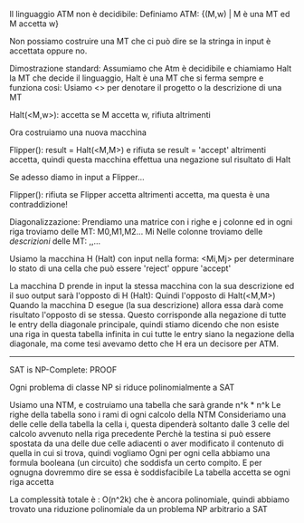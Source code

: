 Il linguaggio ATM non è decidibile:
Definiamo ATM: {(M,w) | M è una MT ed M accetta w}

Non possiamo costruire una MT che ci può dire se la stringa in input è accettata oppure no. 

Dimostrazione standard: Assumiamo che Atm è decidibile e chiamiamo Halt la MT che decide il linguaggio, Halt è una MT che si ferma sempre e funziona cosi:
Usiamo <> per denotare il progetto o la descrizione di una MT

Halt(<M,w>): accetta se M accetta w, rifiuta altrimenti

Ora costruiamo una nuova macchina 

Flipper(<M>): result = Halt(<M,M>) e rifiuta se result = 'accept' altrimenti accetta, quindi questa macchina effettua una negazione sul risultato di Halt

Se adesso diamo in input <Flipper> a Flipper...

Flipper(<Flipper>): rifiuta se Flipper accetta <Flipper> altrimenti accetta, ma questa è una contraddizione!

Diagonalizzazione: Prendiamo una matrice con i righe e j colonne ed in ogni riga troviamo delle MT: M0,M1,M2... Mi
Nelle colonne troviamo delle *descrizioni* delle MT: <M0>,<M1>,<M2>...<Mj>

Usiamo la macchina H (Halt)
con input nella forma: <Mi,Mj> per determinare lo stato di una cella che può essere 'reject' oppure 'accept'

La macchina D prende in input la stessa macchina con la sua descrizione ed il suo output sarà l'opposto di H (Halt): Quindi l'opposto di Halt(<M,M>)
Quando la macchina D esegue <D> (la sua descrizione) allora essa darà come risultato l'opposto di se stessa.
Questo corrisponde alla negazione di tutte le entry della diagonale principale, quindi stiamo dicendo che non esiste una riga in questa tabella infinita in cui tutte le entry
siano la negazione della diagonale, ma come tesi avevamo detto che H era un decisore per ATM.

-----
  
SAT is NP-Complete: PROOF

Ogni problema di classe NP si riduce polinomialmente a SAT

Usiamo una NTM, e costruiamo una tabella che sarà grande n^k * n^k
Le righe della tabella sono i rami di ogni calcolo della NTM
Consideriamo una delle celle della tabella la cella i, questa dipenderà soltanto dalle 3 celle del calcolo avvenuto nella riga precedente
Perchè la testina si può essere spostata da una delle due celle adiacenti o aver modificato il contenuto di quella in cui si trova, quindi vogliamo
Ogni per ogni cella abbiamo una formula booleana (un circuito) che soddisfa un certo compito.
E per ognugna dovremmo dire se essa è soddisfacibile
La tabella accetta se ogni riga accetta

La complessità totale è : O(n^2k) che è ancora polinomiale, quindi abbiamo trovato una riduzione polinomiale da un problema NP arbitrario a SAT
